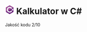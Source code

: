 <h1><img src="https://raw.githubusercontent.com/devicons/devicon/master/icons/csharp/csharp-original.svg" alt="csharp" width="30" height="30"/> Kalkulator w C#</h1>
<p> Jakość kodu 2/10 </p>

